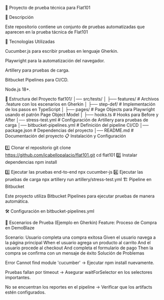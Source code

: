 📌 Proyecto de prueba técnica para Flat101

📖 Descripción

Este repositorio contiene un conjunto de pruebas automatizadas que aparecen en la prueba tácnica de Flat101

🚀 Tecnologías Utilizadas

Cucumber.js para escribir pruebas en lenguaje Gherkin.

Playwright para la automatización del navegador.

Artillery para pruebas de carga.

Bitbucket Pipelines para CI/CD.

Node.js 18+.

📂 Estructura del Proyecto
flat101/
│── src/tests/
│   ├── features/        # Archivos .feature con los escenarios en Gherkin
│   ├── step-def/        # Implementación de los pasos en TypeScript
│   ├── pages/           # Page Objects para Playwright usando el patrón Page Object Model 
│   ├── hooks.ts         # Hooks para Before y After
│── stress-test.yml     # Configuración de Artillery para pruebas de carga
│── bitbucket-pipelines.yml  # Definición del pipeline CI/CD
│── package.json        # Dependencias del proyecto
│── README.md           # Documentación del proyecto
📋 Instalación y Configuración

1️⃣ Clonar el repositorio
git clone https://github.com/icabellopalacio/flat101.git
cd flat101
2️⃣ Instalar dependencias
npm install 

3️⃣ Ejecutar las pruebas end-to-end
npx cucumber-js
4️⃣ Ejecutar las pruebas de carga
npx artillery run artillery/stress-test.yml
🏗 Pipeline en Bitbucket

Este proyecto utiliza Bitbucket Pipelines para ejecutar pruebas de manera automática.

🛠 Configuración en bitbucket-pipelines.yml

📝 Escenarios de Prueba (Ejemplo en Gherkin)
Feature: Proceso de Compra en DemoBlaze

  Scenario: Usuario completa una compra exitosa
    Given el usuario navega a la página principal
    When el usuario agrega un producto al carrito
    And el usuario procede al checkout
    And completa el formulario de pago
    Then la compra se confirma con un mensaje de éxito
     Solución de Problemas

Error Cannot find module 'cucumber' → Ejecutar npm install nuevamente.

Pruebas fallan por timeout → Asegurar waitForSelector en los selectores importantes.

No se encuentran los reportes en el pipeline → Verificar que los artifacts estén configurados.


